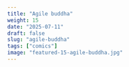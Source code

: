 ```yaml
---
title: "Agile buddha"
weight: 15
date: "2025-07-11"
draft: false
slug: "agile-buddha"
tags: ["comics"]
image: "featured-15-agile-buddha.jpg"
---
```

